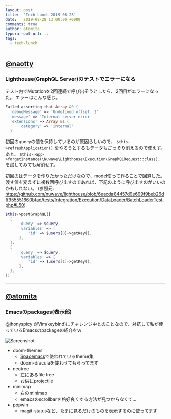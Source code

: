 ```yaml
---
layout: post
title:  'Tech Lunch 2019-08-28'
date:   2019-08-28 13:00:00 +0900
comments: true
author: atomita
typora-root-url: ..
tags:
  - tech-lunch
---
```


## [@naotty](https://github.com/naotty)

### Lighthouse(GraphQL Server)のテストでエラーになる
テスト内でMutationを2回連続で呼び出そうとしたら、2回目がエラーになった。
エラーはこんな感じ。

```php
Failed asserting that Array &0 (
  'debugMessage' => 'Undefined offset: 2'
  'message' => 'Internal server error'
  'extensions' => Array &1 (
      'category' => 'internal'
  )
```

初回のqueryの値を保持しているのが原因らしいので、 `$this->refreshApplication()` をやろうとするもデータもごっそり消えるので使えず。
あと、 `$this->app->forgetInstance(\Nuwave\Lighthouse\Execution\GraphQLRequest::class);` を試してみても解消せず。

初回のはデータを作りたかっただけなので、model使って作ることで回避した。
渡す値を変えずに複数回呼び出すのであれば、下記のように呼び出すのがいいのかもしれない。
(参照元: https://github.com/nuwave/lighthouse/blob/6eacda84457d9e699f9beb26dff955551660bfad/tests/Integration/Execution/DataLoader/BatchLoaderTest.php#L50)

```php
$this->postGraphQL([
  [
      'query' => $query,
      'variables' => [
          'id' => $users[0]->getKey(),
      ],
  ],
  [
      'query' => $query,
      'variables' => [
          'id' => $users[1]->getKey(),
      ],
  ],
])
```

----

## [@atomita](https://github.com/atomita)

### Emacsのpackages(表示部)

@jhonyspicy がVim(keybind)にチャレンジ中とのことなので、対抗して私が使っているEmacsのpackageの紹介をｗ

![Screenshot](/images/2019/08/Screenshot%20from%202019-08-28%2013-31-05.png)

- doom-themes
  - [Spacemacs](http://spacemacs.org/)で使われているtheme集
  - doom-draculaを使わせてもらってます
- neotree
  - 左にあるfile tree
  - お供にprojectile
- minimap
  - 右のminimap
  - emacsのscrollbarを格好良くする方法が見つからなくて...
- popwin
  - magit-statusなど、たまに見るだけのものを表示するのに使ってます

